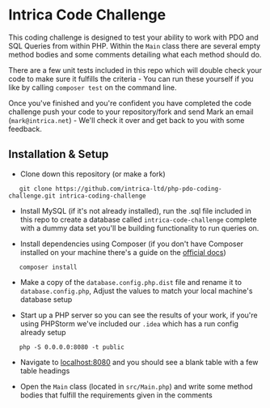 # Intrica Code Challenge
This coding challenge is designed to test your ability to work with PDO and SQL Queries
from within PHP. Within the `Main` class there are several empty method bodies and some comments detailing
what each method should do.

There are a few unit tests included in this repo which will double check your code to make sure it fulfills
the criteria - You can run these yourself if you like by calling `composer test` on the command line.

Once you've finished and you're confident you have completed the code challenge push your code to your repository/fork
and send Mark an email (`mark@intrica.net`) - We'll check it over and get back to you with some feedback.

## Installation & Setup
 
 - Clone down this repository (or make a fork)
 ```
    git clone https://github.com/intrica-ltd/php-pdo-coding-challenge.git intrica-coding-challenge    
```

 - Install MySQL (if it's not already installed), run the .sql file included in this repo to create a database called `intrica-code-challenge`
 complete with a dummy data set you'll be building functionality to run queries on.
 
 - Install dependencies using Composer (if you don't have Composer installed on your machine there's a guide 
 on the [official docs](https://getcomposer.org/doc/00-intro.md))
 ```
    composer install
```
 
 - Make a copy of the `database.config.php.dist` file and rename it to `database.config.php`, Adjust the values to match your local machine's database setup 
 
 - Start up a PHP server so you can see the results of your work, if you're using PHPStorm we've included our `.idea` which has a run config already setup 
 ```
    php -S 0.0.0.0:8080 -t public
 ```
 
 - Navigate to [localhost:8080](http://localhost:8080) and you should see a blank table with a few table headings
 
 - Open the `Main` class (located in `src/Main.php`) and write some method bodies that fulfill the requirements given in the comments